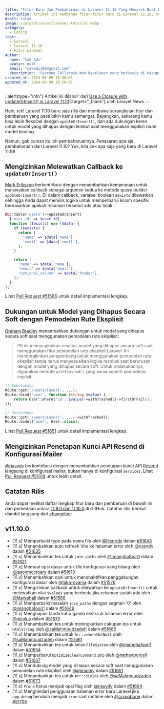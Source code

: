 ```yaml
---
title: "Fitur Baru dan Pembaharuan di Laravel 11.10 Yang Menarik Buat Pengembang"
description: Artikel ini membahas fitur-fitur baru di Laravel 11.10, termasuk kemampuan untuk mengirim callback ke updateOrInsert, dukungan untuk model yang dihapus secara lembut dengan binding model rute eksplisit, dan lainnya.
draft: false
image: /uploads/cover/laravel-tutorial.webp
category:
  - Coding
tags:
  - Laravel
  - Laravel 11.10
  - Fitur Laravel
author:
  name: "Cak Adi"
  avatar: null
  email: "cakadi190@gmail.com"
  description: "Seorang Fullstack Web Developer yang berbasis di Kabupaten Ngawi yang suka sekali dengan desain dan juga hal yang berbau teknologi."
created_at: 2024-06-09 18:50:01
updated_at: 2024-06-09 18:50:01
---
```


::alert{type="info"}
Artikel ini dilansir dari [Use a Closure with updateOrInsert() in Laravel 11.10](https://laravel-news.com/laravel-11-10-0){:target="\_blank"} oleh Laravel News.
::

Halo, rek! Laravel 11.10 baru saja rilis dan membawa serangkaian fitur dan pembaruan yang pasti bikin kamu semangat. Bayangkan, sekarang kamu bisa lebih fleksibel dengan `updateOrInsert()`, dan ada dukungan keren untuk model yang dihapus dengan lembut saat menggunakan explicit route model binding.

Namun, gak cuman itu loh pembaharuannya. Penasaran apa aja pembaharuan dari Laravel 11.10? Yuk, kita cek apa saja yang baru di Laravel 11.10!

## Mengizinkan Melewatkan Callback ke `updateOrInsert()`

[Mark Eriksson](https://github.com/Markshall) berkontribusi dengan menambahkan kemampuan untuk melewatkan callback sebagai argumen kedua ke metode query builder `updateOrInsert()`. Di dalam callback, variabel boolean `$exists` dilewatkan sehingga Anda dapat menulis logika untuk memperbarui kolom spesifik berdasarkan apakah rekaman tersebut ada atau tidak:

```php
DB::table('users')->updateOrInsert(
  ['user_id' => $user_id],
  function ($exists) use ($data) {
    if ($exists) {
      return [
        'name' => $data['name'],
        'email' => $data['email'],
      ];
    }

    return [
      'name' => $data['name'],
      'email' => $data['email'],
      'optional_column' => $data['foobar'],
    ];
  }
);
```

Lihat [Pull Request #51566](https://github.com/laravel/framework/pull/51566) untuk detail implementasi lengkap.

## Dukungan untuk Model yang Dihapus Secara Soft dengan Pemodelan Rute Eksplisit

[Graham Bradley](https://github.com/gbradley) menambahkan dukungan untuk model yang dihapus secara soft saat menggunakan pemodelan rute eksplisit:

> PR ini memungkinkan resolusi model yang dihapus secara soft saat menggunakan fitur pemodelan rute eksplisit Laravel. Ini memungkinkan pengembang untuk menggunakan pemodelan rute eksplisit tanpa harus menyesuaikan logika resolusi saat berurusan dengan model yang dihapus secara soft. Untuk melakukannya, digunakan metode `withTrashed()` yang sama seperti pemodelan implisit.

```php
// Sebelumnya
Route::get('/users/{user}', ...);
Route::bind('user', function (string $value) {
    return User::where('id', $value)->withTrashed()->firstOrFail();
});

// Setelahnya
Route::get('/users/{user}', ...)->withTrashed();
Route::model('user', User::class);
```

Lihat [Pull Request #51651](https://github.com/laravel/framework/pull/51651) untuk detail implementasi lengkap.

## Mengizinkan Penetapan Kunci API Resend di Konfigurasi Mailer

[@riasvdv](https://github.com/riasvdv) berkontribusi dengan menambahkan penetapan kunci API [Resend](https://laravel-news.com/resend-laravel) langsung di konfigurasi mailer, bukan hanya di konfigurasi `services`. Lihat [Pull Request #51618](https://github.com/laravel/framework/pull/51618) untuk lebih detail.

## Catatan Rilis

Anda dapat melihat daftar lengkap fitur baru dan pembaruan di bawah ini dan perbedaan antara [11.9.0 dan 11.10.0](https://github.com/laravel/framework/compare/v11.9.0...v11.10.0) di GitHub. Catatan rilis berikut diambil langsung dari [changelog](https://github.com/laravel/framework/blob/e404bd90a97b2e9ed8a3d2ef53a4312658a4a49a/CHANGELOG.md#v11100---2024-06-04):

## v11.10.0

- [11.x] Memperbaiki typo pada nama file oleh [@Henridv](https://github.com/Henridv) dalam [#51643](https://github.com/laravel/framework/pull/51643)
- [11.x] Menambahkan auto refresh Vite ke halaman error oleh [@riasvdv](https://github.com/riasvdv) dalam [#51635](https://github.com/laravel/framework/pull/51635)
- [11.x] Menambahkan tes untuk `join_paths` oleh [@imanghafoori1](https://github.com/imanghafoori1) dalam [#51621](https://github.com/laravel/framework/pull/51621)
- [11.x] Memuat opsi dasar untuk file konfigurasi yang hilang oleh [@jasonmccreary](https://github.com/jasonmccreary) dalam [#51619](https://github.com/laravel/framework/pull/51619)
- [11.x] Menambahkan opsi untuk menonaktifkan penggabungan konfigurasi dasar oleh [@taka-oyama](https://github.com/taka-oyama) dalam [#51579](https://github.com/laravel/framework/pull/51579)
- [11.x] Mengizinkan callback untuk dilewatkan ke `updateOrInsert()` untuk melewatkan nilai `$values` yang berbeda jika rekaman sudah ada oleh [@Markshall](https://github.com/Markshall) dalam [#51566](https://github.com/laravel/framework/pull/51566)
- [11.x] Memperbaiki masalah `join_paths` dengan segmen '0' oleh [@imanghafoori1](https://github.com/imanghafoori1) dalam [#51649](https://github.com/laravel/framework/pull/51649)
- [11.x] Menghapus tanda kutip ganda ekstra di halaman error oleh [@nicolus](https://github.com/nicolus) dalam [#51670](https://github.com/laravel/framework/pull/51670)
- [11.x] Menambahkan tes untuk meningkatkan cakupan tes untuk `HtmlString` oleh [@saMahmoudzadeh](https://github.com/saMahmoudzadeh) dalam [#51666](https://github.com/laravel/framework/pull/51666)
- [11.x] Menambahkan tes untuk `Arr::whereNotNull` oleh [@saMahmoudzadeh](https://github.com/saMahmoudzadeh) dalam [#51661](https://github.com/laravel/framework/pull/51661)
- [11.x] Menambahkan tes untuk kelas `FileSystem` oleh [@imanghafoori1](https://github.com/imanghafoori1) dalam [#51654](https://github.com/laravel/framework/pull/51654)
- [11.x] Memperbarui `OptimizeClearCommand.php` oleh [@nathanpurcell](https://github.com/nathanpurcell) dalam [#51667](https://github.com/laravel/framework/pull/51667)
- [11.x] Mendukung model yang dihapus secara soft saat menggunakan pemodelan rute eksplisit oleh [@gbradley](https://github.com/gbradley) dalam [#51651](https://github.com/laravel/framework/pull/51651)
- [11.x] Menambahkan tes untuk `Arr::divide` oleh [@saMahmoudzadeh](https://github.com/saMahmoudzadeh) dalam [#51673](https://github.com/laravel/framework/pull/51673)
- [11.x] `Prune` harus menjadi opsi flag oleh [@riasvdv](https://github.com/riasvdv) dalam [#51694](https://github.com/laravel/framework/pull/51694)
- [11.x] Menghindari penggunaan halaman error baru Laravel jika `app.debug` berubah menjadi `true` saat runtime oleh [@crynobone](https://github.com/crynobone) dalam [#51705](https://github.com/laravel/framework/pull/51705)
